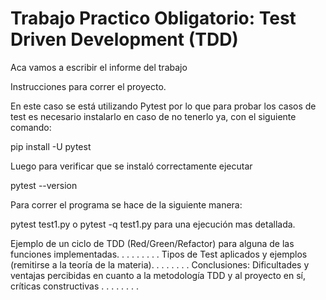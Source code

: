 # Trabajo Practico Obligatorio: Test Driven Development (TDD)

Aca vamos a escribir el informe del trabajo




Instrucciones para correr el proyecto.

En este caso se está utilizando Pytest por lo que para probar los casos de test
es necesario instalarlo en caso de no tenerlo ya, con el siguiente comando:

pip install -U pytest

Luego para verificar que se instaló correctamente ejecutar

pytest --version

Para correr el programa se hace de la siguiente manera:

pytest test1.py o pytest -q test1.py para una ejecución mas detallada.


Ejemplo de un ciclo de TDD (Red/Green/Refactor) para alguna de las funciones implementadas.
.
.
.
.
.
.
.
.
Tipos de Test aplicados y ejemplos (remitirse a la teoría de la materia).
.
.
.
.
.
.
.
Conclusiones: Dificultades y ventajas percibidas en cuanto a la metodología TDD y al proyecto en sí, críticas constructivas
.
.
.
.
.
.
.
.
